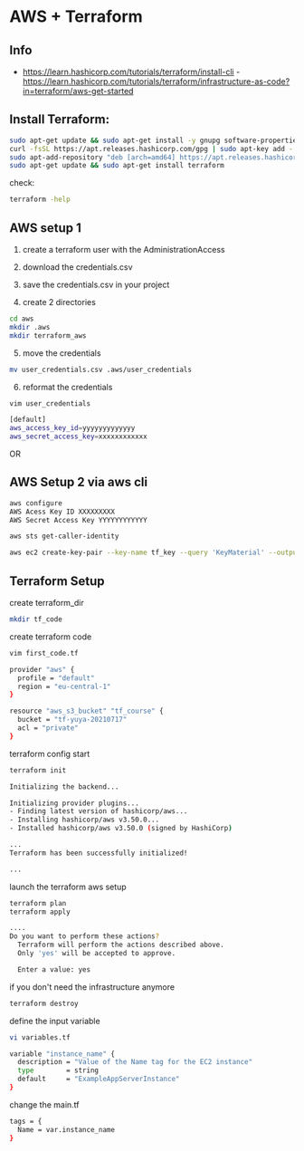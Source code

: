 # AWS + Terraform

## Info
- https://learn.hashicorp.com/tutorials/terraform/install-cli
-https://learn.hashicorp.com/tutorials/terraform/infrastructure-as-code?in=terraform/aws-get-started


## Install Terraform:

```bash
sudo apt-get update && sudo apt-get install -y gnupg software-properties-common curl
curl -fsSL https://apt.releases.hashicorp.com/gpg | sudo apt-key add -
sudo apt-add-repository "deb [arch=amd64] https://apt.releases.hashicorp.com $(lsb_release -cs) main"
sudo apt-get update && sudo apt-get install terraform
```

check:
```bash
terraform -help
```

## AWS setup 1
1. create a terraform user with the AdministrationAccess
2. download the credentials.csv
3. save the credentials.csv in your project

4. create 2 directories

```bash
cd aws
mkdir .aws
mkdir terraform_aws
```

5. move the credentials
```bash
mv user_credentials.csv .aws/user_credentials
```

6. reformat the credentials

```bash
vim user_credentials
```

```bash
[default]
aws_access_key_id=yyyyyyyyyyyyy
aws_secret_access_key=xxxxxxxxxxxx
```

OR

## AWS Setup 2 via aws cli

```bash
aws configure
AWS Acess Key ID XXXXXXXXX
AWS Secret Access Key YYYYYYYYYYYY
```

```bash
aws sts get-caller-identity
```

```bash
aws ec2 create-key-pair --key-name tf_key --query 'KeyMaterial' --output text > tf_key.pem
```


## Terraform Setup 

create terraform_dir   
```bash
mkdir tf_code
```

create terraform code
```bash
vim first_code.tf
```

```bash
provider "aws" {
  profile = "default"
  region = "eu-central-1"
}

resource "aws_s3_bucket" "tf_course" {
  bucket = "tf-yuya-20210717"
  acl = "private"
}
```

terraform config start
```bash
terraform init
```

```bash
Initializing the backend...

Initializing provider plugins...
- Finding latest version of hashicorp/aws...
- Installing hashicorp/aws v3.50.0...
- Installed hashicorp/aws v3.50.0 (signed by HashiCorp)

...
Terraform has been successfully initialized!

...
```

launch the terraform aws setup
```bash
terraform plan
terraform apply
```


```bash
....
Do you want to perform these actions?
  Terraform will perform the actions described above.
  Only 'yes' will be accepted to approve.

  Enter a value: yes

```

if you don't need the infrastructure anymore
```bash
terraform destroy
```

define the input variable
```bash
vi variables.tf
```

```bash
variable "instance_name" {
  description = "Value of the Name tag for the EC2 instance"
  type        = string
  default     = "ExampleAppServerInstance"
}
```

change the main.tf

```bash
tags = {
  Name = var.instance_name
}
``` 


